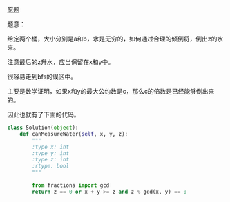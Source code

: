[原题](https://leetcode.com/problems/water-and-jug-problem/)

题意：



给定两个桶，大小分别是a和b，水是无穷的，如何通过合理的倾倒将，倒出z的水来。

注意最后的z升水，应当保留在x和y中。


很容易走到bfs的误区中。


主要是数学证明，如果x和y的最大公约数是c，那么c的倍数是已经能够倒出来的。

因此也就有了下面的代码。


```Python
class Solution(object):
    def canMeasureWater(self, x, y, z):
        """
        :type x: int
        :type y: int
        :type z: int
        :rtype: bool
        """
        
        from fractions import gcd
        return z == 0 or x + y >= z and z % gcd(x, y) == 0
            
```